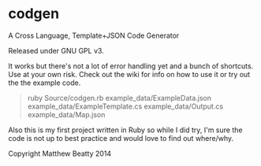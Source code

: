 codgen
======

A Cross Language, Template+JSON Code Generator 

Released under GNU GPL v3.

It works but there's not a lot of error handling yet and a bunch of shortcuts. Use at your own risk. Check out the wiki for info on how to use it or try out the the example code.

> ruby Source/codgen.rb example_data/ExampleData.json example_data/ExampleTemplate.cs example_data/Output.cs example_data/Map.json

Also this is my first project written in Ruby so while I did try, I'm sure the code is not up to best practice and would love to find out where/why.

Copyright Matthew Beatty 2014
